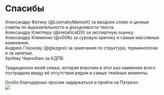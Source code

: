 # Спасибы

Александру Фатину \(@LoxmatiyMamont\) за вводное слово и ценные советы по выразительности и доходчивости текста.  
Александру Клипперу \(@metallicat20\) за экспертную оценку.  
Александру Клименко \(@v00lk\) за суровую критику и самые массивные изменения.  
Андрею Глазкову \(@glazgoo\) за замечания по структуре, терминологии и за запятые.  
Артёму Чернобаю за КДПВ.

  
Традиционно моей семье, которая впрочем в этот раз наименее всего пострадала ввиду её отсутствия рядом в самые тяжёлые моменты.

Особо благодарных просим задержаться и пройти на Патреон.  
[![](http://simoncaine.co.uk/wp-content/uploads/2015/06/kaGh5_patreon_name_and_message.png)](https://www.patreon.com/linkmeup?ty=h)

